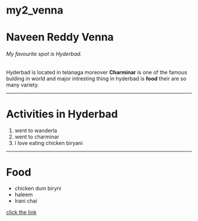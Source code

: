 # my2_venna
# Naveen Reddy Venna
###### My favourite spot is Hyderbad.

Hyderbad is located in telanaga moreover **Charminar** is one of the famous bulding in world and major intresting thing in hyderbad is **food** their are so many variety.

-------------------------------------------------------------------------------------------------------

# Activities in Hyderbad
1. went to wanderla
2. went to charminar
3. l love eating chicken biryani

---------

# Food
* chicken dum biryni
* haleem
* Irani chai

[click the link ](myStats.md)




